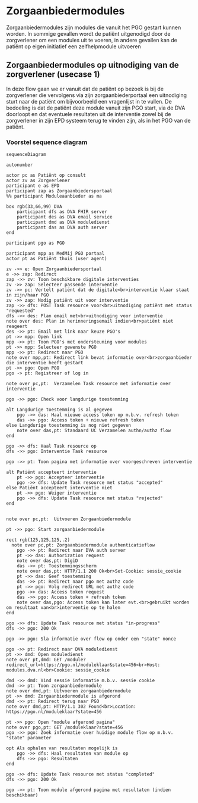# Zorgaanbiedermodules

Zorgaanbiedermodules zijn modules die vanuit het PGO gestart kunnen worden. In sommige gevallen wordt de patiënt uitgenodigd door de zorgverlener om een modules uit te voeren, in andere gevallen kan de patiënt op eigen initiatief een zelfhelpmodule uitvoeren

## Zorgaanbiedermodules op uitnodiging van de zorgverlener (usecase 1)

In deze flow gaan we er vanuit dat de patiënt op bezoek is bij de zorgverlener die vervolgens via zijn zorgaanbiederportaal een uitnodiging sturt naar de patiënt om bijvoorbeeld een vragenlijst in te vullen. De bedoeling is dat de patiënt deze module vanuit zijn PGO start, via de DVA doorloopt en dat eventuele resultaten uit de interventie zowel bij de zorgverlener in zijn EPD systeem terug te vinden zijn, als in het PGO van de patiënt.

### Voorstel sequence diagram

```mermaid
sequenceDiagram

autonumber

actor pc as Patiënt op consult
actor zv as Zorgverlener
participant e as EPD
participant zap as Zorgaanbiedersportaal
%% participant Moduleaanbieder as ma

box rgb(33,66,99) DVA
    participant dfs as DVA FHIR server
    participant des as DVA email service
    participant dmd as DVA moduledienst
    participant das as DVA auth server
end

participant pgo as PGO

participant mpp as MedMij PGO portaal
actor pt as Patiënt thuis (user agent)

zv ->> e: Open Zorgaanbiedersportaal
e ->> zap: Redirect
zap ->> zv: Toon beschikbare digitale interventies
zv ->> zap: Selecteer passende interventie
zv ->> pc: Vertelt patiënt dat de digitale<br>interventie klaar staat in zijn/haar PGO
zv ->> zap: Nodig patiënt uit voor interventie
zap ->> dfs: POST Task resource voor<br>uitnodiging patiënt met status "requested"
dfs ->> des: Plan email met<br>uitnodiging voor interventie
note over des: Plan in herinneringsemail indien<br>patiënt niet reageert
des ->> pt: Email met link naar keuze PGO's
pt ->> mpp: Open link
mpp ->> pt: Toon PGO's met ondersteuning voor modules
pt ->> mpp: Selecteer gewenste PGO
mpp ->> pt: Redirect naar PGO
note over mpp,pt: Redirect link bevat informatie over<br>zorgaanbieder die interventie heeft gestart
pt ->> pgo: Open PGO
pgo -> pt: Registreer of log in

note over pc,pt:  Verzamelen Task resource met informatie over interventie

pgo ->> pgo: Check voor langdurige toestemming

alt Langdurige toestemming is al gegeven
    pgo ->> das: Haal nieuwe access token op m.b.v. refresh token
    das ->> pgo: Access token + nieuwe refresh token
else Langdurige toestemming is nog niet gegeven
    note over das,pt: Standaard UC Verzamelen authn/authz flow
end

pgo ->> dfs: Haal Task resource op
dfs ->> pgo: Interventie Task resource

pgo ->> pt: Toon pagina met informatie over voorgeschreven interventie

alt Patiënt accepteert interventie
    pt ->> pgo: Accepteer interventie
    pgo ->> dfs: Update Task resource met status "accepted"
else Patiënt accepteert interventie niet
    pt ->> pgo: Weiger interventie
    pgo ->> dfs: Update Task resource met status "rejected"
end


note over pc,pt:  Uitvoeren Zorgaanbiedermodule

pt ->> pgo: Start zorgaanbiedermodule

rect rgb(125,125,125,.2)
  note over pc,pt: Zorgaanbiedermodule authenticatieflow
    pgo ->> pt: Redirect naar DVA auth server
    pt ->> das: Authorization request
    note over das,pt: DigiD
    das ->> pt: Toestemmingsscherm
    note over das,pt: HTTP/1.1 200 Ok<br>Set-Cookie: sessie_cookie
    pt ->> das: Geef toestemming
    das ->> pt: Redirect naar pgo met authz code
    pt ->> pgo: Volg redirect URL met authz code
    pgo ->> das: Access token request
    das ->> pgo: Access token + refresh token
    note over das,pgo: Access token kan later evt.<br>gebruikt worden om resultaat van<br>interventie op te halen
end

pgo ->> dfs: Update Task resource met status "in-progress"
dfs ->> pgo: 200 Ok

pgo ->> pgo: Sla informatie over flow op onder een "state" nonce

pgo ->> pt: Redirect naar DVA moduledienst
pt ->> dmd: Open moduledienst
note over pt,dmd: GET /module?redirect_url=https://pgo.nl/moduleklaar&state=456<br>Host: modules.dva.nl<br>Cookie: sessie_cookie

dmd ->> dmd: Vind sessie informatie m.b.v. sessie cookie
dmd ->> pt: Toon zorgaanbiedermodule
note over dmd,pt: Uitvoeren zorgaanbiedermodule
pt ->> dmd: Zorgaanbiedermodule is afgerond
dmd ->> pt: Redirect terug naar PGO
note over dmd,pt: HTTP/1.1 302 Found<br>Location: https://pgo.nl/moduleklaar?state=456

pt ->> pgo: Open "module afgerond pagina"
note over pgo,pt: GET /moduleklaar?state=456
pgo ->> pgo: Zoek informatie over huidige module flow op m.b.v. "state" parameter

opt Als ophalen van resultaten mogelijk is
    pgo ->> dfs: Haal resultaten van module op
    dfs ->> pgo: Resultaten
end

pgo ->> dfs: Update Task resource met status "completed"
dfs ->> pgo: 200 Ok

pgo ->> pt: Toon module afgerond pagina met resultaten (indien beschikbaar)
```
